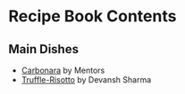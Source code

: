 # Recipe Book Contents

## Main Dishes
- [Carbonara](/Exercise1/recipes/mentor-classic-carbonara.md) by Mentors
- [Truffle-Risotto](/recipes/devansh-truffle-risotto.md) by Devansh Sharma
